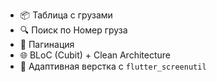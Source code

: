 - 📦 Таблица с грузами
- 🔍 Поиск по Номер груза
- 📄 Пагинация
- 🌐 BLoC (Cubit) + Clean Architecture
- 🎨 Адаптивная верстка с `flutter_screenutil`

